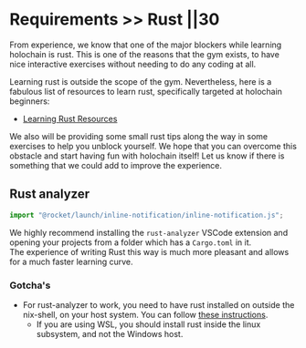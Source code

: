 # Requirements >> Rust ||30

From experience, we know that one of the major blockers while learning holochain is rust. This is one of the reasons that the gym exists, to have nice interactive exercises without needing to do any coding at all.

Learning rust is outside the scope of the gym. Nevertheless, here is a fabulous list of resources to learn rust, specifically targeted at holochain beginners:

- [Learning Rust Resources](https://forum.holochain.org/t/learning-rust/3820)

We also will be providing some small rust tips along the way in some exercises to help you unblock yourself. We hope that you can overcome this obstacle and start having fun with holochain itself! Let us know if there is something that we could add to improve the experience.

## Rust analyzer

```js script
import "@rocket/launch/inline-notification/inline-notification.js";
```

<inline-notification type="tip" title="Recommended">

We highly recommend installing the `rust-analyzer` VSCode extension and opening your projects from a folder which has a `Cargo.toml` in it.  
The experience of writing Rust this way is much more pleasant and allows for a much faster learning curve.

</inline-notification>

### Gotcha's

- For rust-analyzer to work, you need to have rust installed on outside the nix-shell, on your host system. You can follow [these instructions](https://www.rust-lang.org/tools/install).
  - If you are using WSL, you should install rust inside the linux subsystem, and not the Windows host.